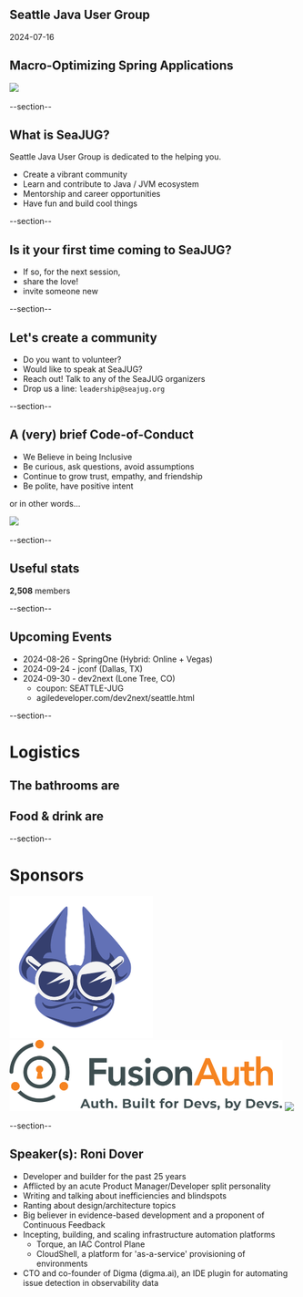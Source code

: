 ## Seattle Java User Group

2024-07-16

## Macro-Optimizing Spring Applications

<img width="450" src="images/seajug.svg" />

--section--

## What is SeaJUG?

Seattle Java User Group is dedicated to the helping you.

* Create a vibrant community
* Learn and contribute to Java / JVM ecosystem
* Mentorship and career opportunities
* Have fun and build cool things

--section--

## Is it your first time coming to SeaJUG?

 * If so, for the next session,
 * share the love!
 * invite someone new

--section--

## Let's create a community

* Do you want to volunteer?
* Would like to speak at SeaJUG?
* Reach out! Talk to any of the SeaJUG organizers
* Drop us a line: `leadership@seajug.org`

--section--

## A (very) brief Code-of-Conduct

* We Believe in being Inclusive
* Be curious, ask questions, avoid assumptions
* Continue to grow trust, empathy, and friendship
* Be polite, have positive intent

or in other words...
<div><img height=400px src="images/nice.jpg" /></div>

--section--

## Useful stats

**2,508** members

--section--

## Upcoming Events

- 2024-08-26 - SpringOne (Hybrid: Online + Vegas)
- 2024-09-24 - jconf (Dallas, TX)
- 2024-09-30 - dev2next (Lone Tree, CO)
  - coupon: SEATTLE-JUG
  - agiledeveloper.com/dev2next/seattle.html

--section--

# Logistics

## The bathrooms are

## Food & drink are

--section--

# Sponsors

<img src="images/digma-logo.png" style="height: 250px" />

<img src="images/fusion-auth.svg" style="background-color: white; height: 125px" />

<img src="images/vmware-logo.svg" style="background-color: white; height: 100px" />

--section--

## Speaker(s): Roni Dover
- Developer and builder for the past 25 years
- Afflicted by an acute Product Manager/Developer split personality
- Writing and talking about inefficiencies and blindspots
- Ranting about design/architecture topics
- Big believer in evidence-based development and a proponent of Continuous Feedback
- Incepting, building, and scaling infrastructure automation platforms
  - Torque, an IAC Control Plane
  - CloudShell, a platform for 'as-a-service' provisioning of environments
- CTO and co-founder of Digma (digma.ai), an IDE plugin for automating issue detection in observability data
